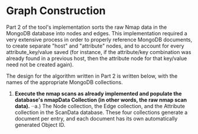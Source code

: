 # Graph Construction

Part 2 of the tool's implementation sorts the raw Nmap data in the MongoDB database into nodes and edges. This implementation required a very extensive process in order to properly reference MongoDB documents, to create separate "host" and "attribute" nodes, and to account for every attribute_key/value saved (for instance, if the attribute/key combination was already found in a previous host, then the attribute node for that key/value need not be created again).

The design for the algorithm written in Part 2 is written below, with the names of the appropriate MongoDB collections.

1. **Execute the nmap scans as already implemented and populate the database's nmapData Collection (in other words, the raw nmap scan data).**
⋅⋅a.) The Node collection, the Edge collection, and the Attribute collection in the ScanData database. These four collections generate a document per entry, and each document has its own automatically generated Object ID.
